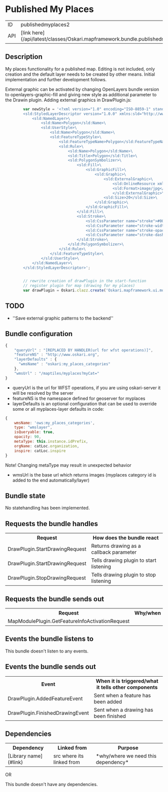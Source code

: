 # Published My Places

<table class="table">
  <tr>
    <td>ID</td><td>publishedmyplaces2</td>
  </tr>
  <tr>
    <td>API</td><td>[link here](/api/latest/classes/Oskari.mapframework.bundle.publishedmyplaces2.PublishedMyPlacesBundleInstance.html)</td>
  </tr>
</table>

## Description

My places functionality for a published map.
Editing is not included, only creation and the default layer needs to be created by other means. Initial implementation and further development follows.

External graphic can be activated by changing OpenLayers bundle version to openlayers-graphic-fill and giving new style as additional parameter to the Drawin plugin.
Adding external graphics in DrawPlugin.js:
```javascript
        var newStyle = '<?xml version="1.0" encoding="ISO-8859-1" standalone="yes"?>\
        <sld:StyledLayerDescriptor version="1.0.0" xmlns:sld="http://www.opengis.net/sld" xmlns:ogc="http://www.opengis.net/ogc" xmlns:xlink="http://www.w3.org/1999/xlink" xmlns:xsi="http://www.w3.org/2001/XMLSchema-instance" xsi:schemaLocation="http://www.opengis.net/sld ./Sld/StyledLayerDescriptor.xsd">\
            <sld:NamedLayer>\
                <sld:Name>Polygon</sld:Name>\
                <sld:UserStyle>\
                    <sld:Name>Polygon</sld:Name>\
                    <sld:FeatureTypeStyle>\
                        <sld:FeatureTypeName>Polygon</sld:FeatureTypeName>\
                        <sld:Rule>\
                            <sld:Name>Polygon</sld:Name>\
                            <sld:Title>Polygon</sld:Title>\
                            <sld:PolygonSymbolizer>\
                                <sld:Fill>\
                                    <sld:GraphicFill>\
                                        <sld:Graphic>\
                                            <sld:ExternalGraphic>\
                                                <sld:OnlineResource xmlns:xlink="http://www.w3.org/1999/xlink" xlink:type="simple" xlink:href="http://www.paikkatietoikkuna.fi/mml-2.0-theme/images/logo.png"/>\
                                                <sld:Format>image/jpg</sld:Format>\
                                                </sld:ExternalGraphic>\
                                            <sld:Size>20</sld:Size>\
                                        </sld:Graphic>\
                                    </sld:GraphicFill>\
                                </sld:Fill>\
                                <sld:Stroke>\
                                    <sld:CssParameter name="stroke">#006666</sld:CssParameter>\
                                    <sld:CssParameter name="stroke-width">2</sld:CssParameter>\
                                    <sld:CssParameter name="stroke-opacity">1</sld:CssParameter>\
                                    <sld:CssParameter name="stroke-dasharray">4 4</sld:CssParameter>\
                                </sld:Stroke>\
                            </sld:PolygonSymbolizer>\
                        </sld:Rule>\
                    </sld:FeatureTypeStyle>\
                </sld:UserStyle>\
            </sld:NamedLayer>\
        </sld:StyledLayerDescriptor>';


        // rewrite creation of drawPlugin in the start-function
        // register plugin for map (drawing for my places)
        var drawPlugin = Oskari.clazz.create('Oskari.mapframework.ui.module.common.mapmodule.DrawPlugin', newStyle);
```

## TODO

* ''Save external graphic patterns to the backend''

## Bundle configuration

```javascript
{
    "queryUrl" : "[REPLACED BY HANDLER(url for wfst operations)]",
    "featureNS" : "http://www.oskari.org",
    "layerDefaults" : {
      "wmsName" : "oskari:my_places_categories"
    },
    "wmsUrl" : "/maptiles/myplaces?myCat="
}
```
* queryUrl is the url for WFST operations, if you are using oskari-server it will be resolved by the server
* featureNS is the namespace defined for geoserver for myplaces
* layerDefaults is an optional configuration that can be used to override some or all myplaces-layer defaults in code:
```javascript
{
    wmsName: 'ows:my_places_categories',
    type: "wmslayer",
    isQueryable: true,
    opacity: 90,
    metaType: this.instance.idPrefix,
    orgName: catLoc.organization,
    inspire: catLoc.inspire
}
```
Note! Changing metaType may result in unexpected behavior
* wmsUrl is the base url which returns images (myplaces category id is added to the end automatically/layer)

## Bundle state

No statehandling has been implemented.

## Requests the bundle handles

<table class="table">
  <tr>
    <th>Request</th><th>How does the bundle react</th>
  </tr>
  <tr>
    <td>DrawPlugin.StartDrawingRequest</td><td>Returns drawing as a callback parameter</td>
  </tr>
  <tr>
    <td>DrawPlugin.StartDrawingRequest</td><td>Tells drawing plugin to start listening</td>
  </tr>
  <tr>
    <td>DrawPlugin.StopDrawingRequest</td><td>Tells drawing plugin to stop listening</td>
  </tr>
</table>

## Requests the bundle sends out

<table class="table">
  <tr>
    <th>Request</th><th>Why/when</th>
  </tr>
  <tr>
    <td>MapModulePlugin.GetFeatureInfoActivationRequest</td><td></td>
  </tr>
</table>

## Events the bundle listens to

This bundle doesn't listen to any events.

## Events the bundle sends out

<table class="table">
  <tr>
    <th> Event </th><th> When it is triggered/what it tells other components</th>
  </tr>
  <tr>
    <td> DrawPlugin.AddedFeatureEvent </td><td> Sent when a feature has been added</td>
  </tr>
  <tr>
    <td> DrawPlugin.FinishedDrawingEvent </td><td> Sent when a drawing has been finished</td>
  </tr>
</table>

## Dependencies

<table class="table">
  <tr>
    <th>Dependency</th><th>Linked from</th><th>Purpose</th>
  </tr>
  <tr>
    <td>[Library name](#link)</td><td>src where its linked from</td><td>*why/where we need this dependency*</td>
  </tr>
</table>

OR

This bundle doesn't have any dependencies.

